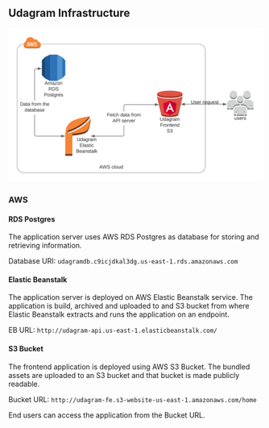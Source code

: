 ## Udagram Infrastructure

![Architecture](architecture.png)

### AWS
#### RDS Postgres
The application server uses AWS RDS Postgres as database for storing and retrieving information.

Database URI: `udagramdb.c9icjdkal3dg.us-east-1.rds.amazonaws.com`

#### Elastic Beanstalk
The application server is deployed on AWS Elastic Beanstalk service. The application is build, archived and uploaded
to and S3 bucket from where Elastic Beanstalk extracts and runs the application on an endpoint.

EB URL: `http://udagram-api.us-east-1.elasticbeanstalk.com/`

#### S3 Bucket
The frontend application is deployed using AWS S3 Bucket. The bundled assets are uploaded to an S3 bucket and that
bucket is made publicly readable.

Bucket URL: `http://udagram-fe.s3-website-us-east-1.amazonaws.com/home`

End users can access the application from the Bucket URL.
